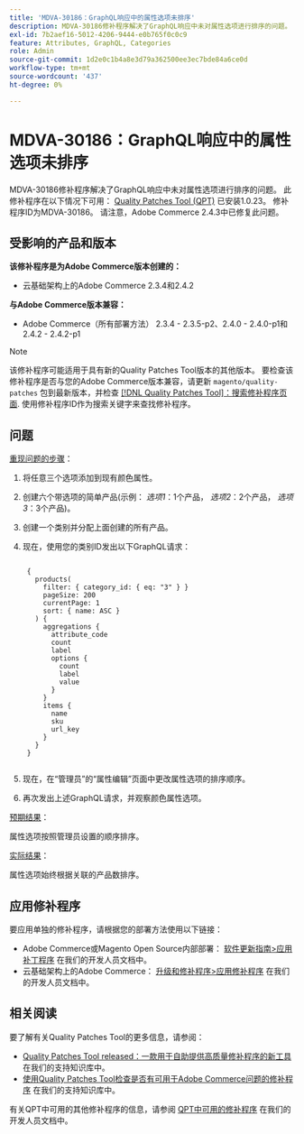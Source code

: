 ```yaml
---
title: 'MDVA-30186：GraphQL响应中的属性选项未排序'
description: MDVA-30186修补程序解决了GraphQL响应中未对属性选项进行排序的问题。 安装[Quality Patches Tool (QPT)](https://devdocs.magento.com/guides/v2.4/comp-mgr/patching.html#mqp) 1.0.23后，即可使用此修补程序。 修补程序ID为MDVA-30186。 请注意，Adobe Commerce 2.4.3中已修复此问题。
exl-id: 7b2aef16-5012-4206-9444-e0b765f0c0c9
feature: Attributes, GraphQL, Categories
role: Admin
source-git-commit: 1d2e0c1b4a8e3d79a362500ee3ec7bde84a6ce0d
workflow-type: tm+mt
source-wordcount: '437'
ht-degree: 0%

---
```


# MDVA-30186：GraphQL响应中的属性选项未排序

MDVA-30186修补程序解决了GraphQL响应中未对属性选项进行排序的问题。 此修补程序在以下情况下可用： [Quality Patches Tool (QPT)](https://devdocs.magento.com/guides/v2.4/comp-mgr/patching.html#mqp) 已安装1.0.23。 修补程序ID为MDVA-30186。 请注意，Adobe Commerce 2.4.3中已修复此问题。

## 受影响的产品和版本

**该修补程序是为Adobe Commerce版本创建的：**

* 云基础架构上的Adobe Commerce 2.3.4和2.4.2

**与Adobe Commerce版本兼容：**

* Adobe Commerce（所有部署方法） 2.3.4 - 2.3.5-p2、2.4.0 - 2.4.0-p1和2.4.2 - 2.4.2-p1

>[!NOTE]
>
>该修补程序可能适用于具有新的Quality Patches Tool版本的其他版本。 要检查该修补程序是否与您的Adobe Commerce版本兼容，请更新 `magento/quality-patches` 包到最新版本，并检查 [[!DNL Quality Patches Tool]：搜索修补程序页面](https://devdocs.magento.com/quality-patches/tool.html#patch-grid). 使用修补程序ID作为搜索关键字来查找修补程序。

## 问题

<u>重现问题的步骤</u>：

1. 将任意三个选项添加到现有颜色属性。
1. 创建六个带选项的简单产品(示例： *选项1*：1个产品， *选项2*：2个产品， *选项3*：3个产品)。
1. 创建一个类别并分配上面创建的所有产品。
1. 现在，使用您的类别ID发出以下GraphQL请求：

   <pre><code class="language-graphql">
    {
      products(
        filter: { category_id: { eq: "3" } }
        pageSize: 200
        currentPage: 1
        sort: { name: ASC }
      ) {
        aggregations {
          attribute_code
          count
          label
          options {
            count
            label
            value
          }
        }
        items {
          name
          sku
          url_key
        }
      }
    }
    </code></pre>

1. 现在，在“管理员”的“属性编辑”页面中更改属性选项的排序顺序。
1. 再次发出上述GraphQL请求，并观察颜色属性选项。

<u>预期结果</u>：

属性选项按照管理员设置的顺序排序。

<u>实际结果</u>：

属性选项始终根据关联的产品数排序。


## 应用修补程序

要应用单独的修补程序，请根据您的部署方法使用以下链接：

* Adobe Commerce或Magento Open Source内部部署： [软件更新指南>应用补丁程序](https://devdocs.magento.com/guides/v2.4/comp-mgr/patching/mqp.html) 在我们的开发人员文档中。
* 云基础架构上的Adobe Commerce： [升级和修补程序>应用修补程序](https://devdocs.magento.com/cloud/project/project-patch.html) 在我们的开发人员文档中。

## 相关阅读

要了解有关Quality Patches Tool的更多信息，请参阅：

* [Quality Patches Tool released：一款用于自助提供高质量修补程序的新工具](/help/announcements/adobe-commerce-announcements/magento-quality-patches-released-new-tool-to-self-serve-quality-patches.md) 在我们的支持知识库中。
* [使用Quality Patches Tool检查是否有可用于Adobe Commerce问题的修补程序](/help/support-tools/patches-available-in-qpt-tool/check-patch-for-magento-issue-with-magento-quality-patches.md) 在我们的支持知识库中。

有关QPT中可用的其他修补程序的信息，请参阅 [QPT中可用的修补程序](https://devdocs.magento.com/quality-patches/tool.html#patch-grid) 在我们的开发人员文档中。

